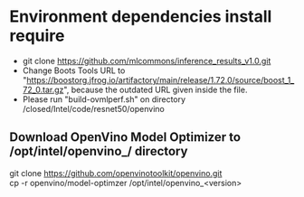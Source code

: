 # Environment dependencies install require
- git clone https://github.com/mlcommons/inference_results_v1.0.git
- Change Boots Tools URL to "https://boostorg.jfrog.io/artifactory/main/release/1.72.0/source/boost_1_72_0.tar.gz", because the outdated URL given inside the file.
- Please run "build-ovmlperf.sh" on directory <repo>/closed/Intel/code/resnet50/openvino
  
## Download OpenVino Model Optimizer to /opt/intel/openvino_<version>/ directory
git clone https://github.com/openvinotoolkit/openvino.git \
cp -r openvino/model-optimzer /opt/intel/openvino_\<version>
